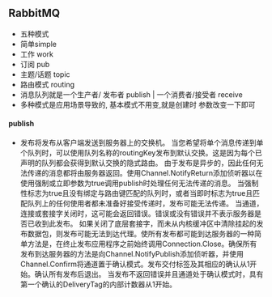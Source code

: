 ## RabbitMQ
- 五种模式
- 简单simple 
- 工作 work 
- 订阅 pub
- 主题/话题 topic
- 路由模式 routing
- 消息队列就是一个生产者/ 发布者 publish | 一个消费者/接受者 receive
- 多种模式是应用场景导致的, 基本模式不用变,就是创建时 参数改变一下即可
#### publish
- 发布将发布从客户端发送到服务器上的交换机。
  当您希望将单个消息传递到单个队列时，可以使用队列名称的routingKey发布到默认交换。这是因为每个已声明的队列都会获得到默认交换的隐式路由。
  由于发布是异步的，因此任何无法传递的消息都将由服务器返回。使用Channel.NotifyReturn添加侦听器以在使用强制或立即参数为true调用publish时处理任何无法传递的消息。
  当强制性标志为true且没有绑定与路由键匹配的队列时，或者当即时标志为true且匹配队列上的任何使用者都未准备好接受传递时，发布可能无法传递。
  当通道，连接或套接字关闭时，这可能会返回错误。错误或没有错误并不表示服务器是否已收到此发布。
  如果关闭了底层套接字，而未从内核缓冲区中清除挂起的发布数据包，则发布可能无法到达代理。使所有发布都可能到达服务器的一种简单方法是，在终止发布应用程序之前始终调用Connection.Close。确保所有发布到达服务器的方法是向Channel.NotifyPublish添加侦听器，并使用Channel.Confirm将通道置于确认模式。发布交付标签及其相应的确认从1开始。确认所有发布后退出。
  当发布不返回错误并且通道处于确认模式时，具有第一个确认的DeliveryTag的内部计数器从1开始。
